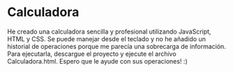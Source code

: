# Calculadora
He creado una calculadora sencilla y profesional utilizando JavaScript, HTML y CSS. Se puede manejar desde el teclado y no he añadido un historial de operaciones porque me parecía una sobrecarga de información.
Para ejecutarla, descargue el proyecto y ejecute el archivo Calculadora.html.
Espero que le ayude con sus operaciones! :)
